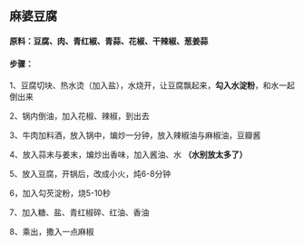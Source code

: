 ## 麻婆豆腐

#### 原料：豆腐、肉、青红椒、青蒜、花椒、干辣椒、葱姜蒜

#### 步骤：

1、豆腐切块、热水烫（加入盐），水烧开，让豆腐飘起来，**勾入水淀粉**，和水一起倒出来

2、锅内倒油，加入花椒、辣椒，到出去

3、牛肉加料酒，放入锅中，煸炒一分钟，放入辣椒油与麻椒油，豆瓣酱

4、放入蒜末与姜末，煸炒出香味，加入酱油、水 **（水别放太多了）**

5、放入豆腐，开锅后，改成小火，炖6-8分钟

6，加入勾芡淀粉，烧5-10秒

7、加入糖、盐、青红椒碎、红油、香油

8、乘出，撒入一点麻椒